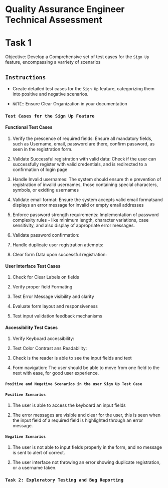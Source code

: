 # Quality Assurance Engineer Technical Assessment

# Task 1

Objective: Develop a Comprehensive set of test cases for the `Sign Up` feature, encompassing a varriety of scenarios

## `Instructions`

- Create detailed test cases for the  `Sign Up` feature, categorizing them into positive and negative scenarios.

- `NOTE`:: Ensure Clear Organization in your documentation

### `Test Cases for the Sign Up Feature`

#### Functional Test Cases

1. Verify the prescence of required fields: Ensure all mandatory fields, such as Username, email, password are there, confirm password, as seen in the registration form.

2. Validate Successful registration with valid data: Check if the user can successfully register with valid credentials, and is redirected to a confirmation of login page

3. Handle Invalid usernames: The system should ensure th e prevention of registration of invalid usernames, those containing special characters, symbols, or exidting usernames

4. Validate email format: Ensure the system accepts valid email formatsand displays an error message for invalid or empty email addresses

5. Enforce password strength requirements: Implementation of password complexity rules - like minimum length, character variations, case sensitivity, and also display of appropriate error messages.

6. Validate password confirmation:

7. Handle duplicate user registration attempts:

8. Clear form Data upon successful registration:

#### User Interface Test Cases

1. Check for Clear Labels on fields

2. Verify proper field Formating

3. Test Error Message visibility and clarity

4. Evaluate form layout and responsiveness

5. Test input validation feedback mechanisms

#### Accessibility Test Cases 

1. Verify Keyboard accessibility:

2. Test Color Contrast ans Readability:

3. Check is the reader is able to see the input fields and text

4. Form navigation: The user should be able to move from one field to the next with ease, for good user experience.

#### `Positive and Negative Scenarios in the user Sign Up Test Case`

#### `Positive Scenarios`

1. The user is able to access the keyboard an input fields

2. The error messages are visible and clear for the user, this is seen when the input field of a required field
   is highlighted through an error message.

#### `Negative Scenarios`

1. The user is not able to input fields properly in the form, and no message is sent to alert of correct.

2. The user interface not throwing an error showing duplicate registration, or a username taken.

### `Task 2: Exploratory Testing and Bug Reporting` 